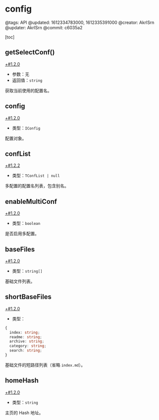 # config

@tags: API
@updated: 1612334783000, 1612335391000
@creator: AkrISrn
@updater: AkrISrn
@commit: c6035a2

[toc]

## getSelectConf()

[+#1.2.0](/snippets/latest-version.md)

- 参数：无
- 返回值：`string`

获取当前使用的配置名。

## config

[+#1.2.0](/snippets/latest-version.md)

- 类型：`IConfig`

配置对象。

## confList

[+#1.2.2](/snippets/latest-version.md)

- 类型：`TConfList | null`

多配置的配置名列表，包含别名。

## enableMultiConf

[+#1.2.0](/snippets/latest-version.md)

- 类型：`boolean`

是否启用多配置。

## baseFiles

[+#1.2.0](/snippets/latest-version.md)

- 类型：`string[]`

基础文件列表。

## shortBaseFiles

[+#1.2.0](/snippets/latest-version.md)

- 类型：

```ts
{
  index: string;
  readme: string;
  archive: string;
  category: string;
  search: string;
}
```

基础文件的短路径列表（省略 `index.md`）。

## homeHash

[+#1.2.0](/snippets/latest-version.md)

- 类型：`string`

主页的 Hash 地址。
